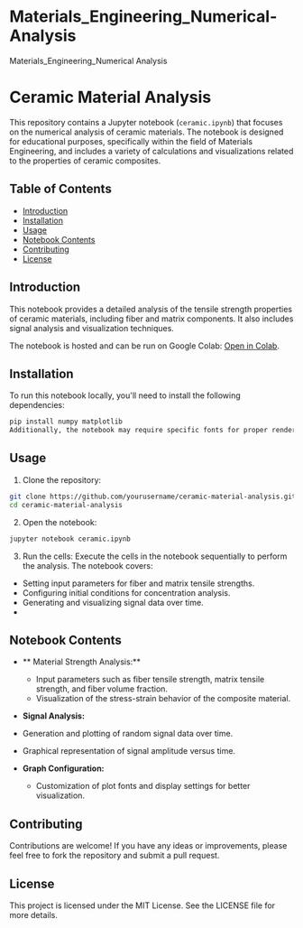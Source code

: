 # Materials_Engineering_Numerical-Analysis
Materials_Engineering_Numerical Analysis
# Ceramic Material Analysis

This repository contains a Jupyter notebook (`ceramic.ipynb`) that focuses on the numerical analysis of ceramic materials. The notebook is designed for educational purposes, specifically within the field of Materials Engineering, and includes a variety of calculations and visualizations related to the properties of ceramic composites.

## Table of Contents

- [Introduction](#introduction)
- [Installation](#installation)
- [Usage](#usage)
- [Notebook Contents](#notebook-contents)
- [Contributing](#contributing)
- [License](#license)

## Introduction

This notebook provides a detailed analysis of the tensile strength properties of ceramic materials, including fiber and matrix components. It also includes signal analysis and visualization techniques.

The notebook is hosted and can be run on Google Colab: [Open in Colab](https://colab.research.google.com/github/hanbuck30/Materials_Engineering_Numerical-Analysis/blob/main/ceramic.ipynb).

## Installation

To run this notebook locally, you'll need to install the following dependencies:

```bash
pip install numpy matplotlib
Additionally, the notebook may require specific fonts for proper rendering of plots:
```

## Usage
1. Clone the repository:

```bash
git clone https://github.com/yourusername/ceramic-material-analysis.git
cd ceramic-material-analysis
```

2. Open the notebook:
```bash
jupyter notebook ceramic.ipynb
```
3. Run the cells:
Execute the cells in the notebook sequentially to perform the analysis. The notebook covers:
- Setting input parameters for fiber and matrix tensile strengths.
- Configuring initial conditions for concentration analysis.
- Generating and visualizing signal data over time.
- 
## Notebook Contents
- ** Material Strength Analysis:**
  - Input parameters such as fiber tensile strength, matrix tensile strength, and fiber volume fraction.
  - Visualization of the stress-strain behavior of the composite material.
    
- **Signal Analysis:**
- Generation and plotting of random signal data over time.
- Graphical representation of signal amplitude versus time.
  
- **Graph Configuration:**
  - Customization of plot fonts and display settings for better visualization.
    
## Contributing
Contributions are welcome! If you have any ideas or improvements, please feel free to fork the repository and submit a pull request.

## License
This project is licensed under the MIT License. See the LICENSE file for more details.




